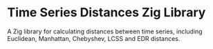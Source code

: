 # Time Series Distances Zig Library

A Zig library for calculating distances between time series, including Euclidean, Manhattan, Chebyshev, LCSS and EDR distances.

